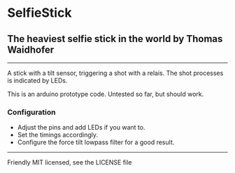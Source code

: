 # SelfieStick

## The heaviest selfie stick in the world by Thomas Waidhofer

---

A stick with a tilt sensor, triggering a shot with a relais.
The shot processes is indicated by LEDs.

This is an arduino prototype code. Untested so far, but should work.

### Configuration

- Adjust the pins and add LEDs if you want to.
- Set the timings accordingly.
- Configure the force tilt lowpass filter for a good result.

---

Friendly MIT licensed, see the LICENSE file
